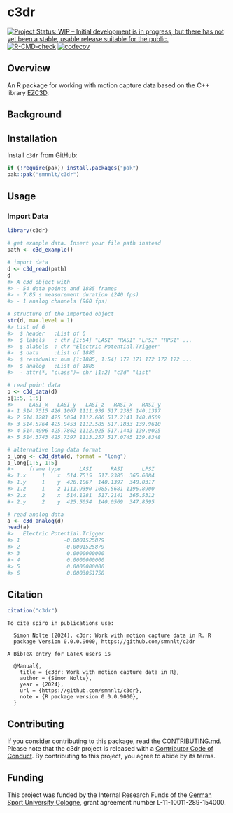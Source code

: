 # c3dr

<!-- README.md is generated from README.qmd. Please edit that file -->
<!-- badges: start -->

[![Project Status: WIP – Initial development is in progress, but there
has not yet been a stable, usable release suitable for the
public.](https://www.repostatus.org/badges/latest/wip.svg)](https://www.repostatus.org/#wip)
[![R-CMD-check](https://github.com/smnnlt/c3dr/actions/workflows/R-CMD-check.yaml/badge.svg)](https://github.com/smnnlt/c3dr/actions/workflows/R-CMD-check.yaml)
[![codecov](https://codecov.io/gh/smnnlt/c3dr/graph/badge.svg?token=BTRQJ0A831)](https://codecov.io/gh/smnnlt/c3dr)

<!-- badges: end -->

## Overview

An R package for working with motion capture data based on the C++
library [EZC3D](https://github.com/pyomeca/ezc3d).

## Background

## Installation

Install `c3dr` from GitHub:

``` r
if (!require(pak)) install.packages("pak")
pak::pak("smnnlt/c3dr")
```

## Usage

### Import Data

``` r
library(c3dr)

# get example data. Insert your file path instead
path <- c3d_example() 

# import data
d <- c3d_read(path)
d
#> A c3d object with
#> - 54 data points and 1885 frames
#> - 7.85 s measurement duration (240 fps)
#> - 1 analog channels (960 fps)

# structure of the imported object
str(d, max.level = 1)
#> List of 6
#>  $ header   :List of 6
#>  $ labels   : chr [1:54] "LASI" "RASI" "LPSI" "RPSI" ...
#>  $ alabels  : chr "Electric Potential.Trigger"
#>  $ data     :List of 1885
#>  $ residuals: num [1:1885, 1:54] 172 171 172 172 172 ...
#>  $ analog   :List of 1885
#>  - attr(*, "class")= chr [1:2] "c3d" "list"

# read point data
p <- c3d_data(d)
p[1:5, 1:5]
#>     LASI_x   LASI_y   LASI_z   RASI_x   RASI_y
#> 1 514.7515 426.1067 1111.939 517.2385 140.1397
#> 2 514.1281 425.5054 1112.686 517.2141 140.0569
#> 3 514.5764 425.8453 1112.585 517.1833 139.9610
#> 4 514.4996 425.7862 1112.925 517.1443 139.9025
#> 5 514.3743 425.7397 1113.257 517.0745 139.8348

# alternative long data format
p_long <- c3d_data(d, format = "long")
p_long[1:5, 1:5]
#>     frame type      LASI      RASI      LPSI
#> 1.x     1    x  514.7515  517.2385  365.6084
#> 1.y     1    y  426.1067  140.1397  348.0317
#> 1.z     1    z 1111.9390 1085.5681 1196.8900
#> 2.x     2    x  514.1281  517.2141  365.5312
#> 2.y     2    y  425.5054  140.0569  347.8595

# read analog data
a <- c3d_analog(d)
head(a)
#>   Electric Potential.Trigger
#> 1              -0.0001525879
#> 2              -0.0001525879
#> 3               0.0000000000
#> 4               0.0000000000
#> 5               0.0000000000
#> 6               0.0003051758
```

## Citation

``` r
citation("c3dr")
```

    To cite spiro in publications use:

      Simon Nolte (2024). c3dr: Work with motion capture data in R. R
      package Version 0.0.0.9000, https://github.com/smnnlt/c3dr

    A BibTeX entry for LaTeX users is

      @Manual{,
        title = {c3dr: Work with motion capture data in R},
        author = {Simon Nolte},
        year = {2024},
        url = {https://github.com/smnnlt/c3dr},
        note = {R package version 0.0.0.9000},
      }

## Contributing

If you consider contributing to this package, read the
[CONTRIBUTING.md](https://github.com/smnnlt/c3dr/blob/main/.github/CONTRIBUTING.md).
Please note that the c3dr project is released with a [Contributor Code
of
Conduct](https://github.com/smnnlt/c3dr/blob/main/CODE_OF_CONDUCT.md).
By contributing to this project, you agree to abide by its terms.

## Funding

This project was funded by the Internal Research Funds of the [German
Sport University Cologne](https://www.dshs-koeln.de/english/), grant
agreement number L-11-10011-289-154000.
